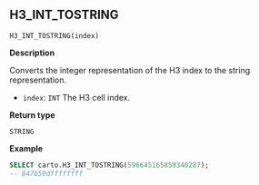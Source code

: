 ## H3_INT_TOSTRING

```sql:signature
H3_INT_TOSTRING(index)
```

**Description**

Converts the integer representation of the H3 index to the string representation.

* `index`: `INT` The H3 cell index.

**Return type**

`STRING`

**Example**

```sql
SELECT carto.H3_INT_TOSTRING(596645165859340287);
-- 847b59dffffffff
```
